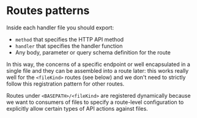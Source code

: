 # Routes patterns

Inside each handler file you should export:

* `method` that specifies the HTTP API method
* `handler` that specifies the handler function
* Any body, parameter or query schema definition for the route

In this way, the concerns of a specific endpoint or well encapsulated in a single
file and they can be assembled into a route later: this works really well for the
`<fileKind>` routes (see below) and we don't need to strictly follow this registration
pattern for other routes.

Routes under `<BASEPATH>/<fileKind>` are registered dynamically because we want
to consumers of files to specify a route-level configuration to explicitly allow
certain types of API actions against files.